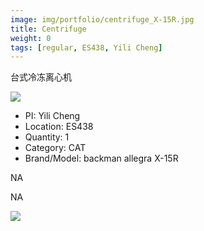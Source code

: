 ```yaml
---
image: img/portfolio/centrifuge_X-15R.jpg
title: Centrifuge
weight: 0
tags: [regular, ES438, Yili Cheng]
---
```


台式冷冻离心机

<!--more-->

![](../../img/portfolio/centrifuge_X-15R.jpg)

- PI: Yili Cheng
- Location: ES438
- Quantity: 1
- Category: CAT
- Brand/Model: backman allegra X-15R

NA

NA

![](../../img/portfolio/centrifuge_X-15R_manual.jpg)
